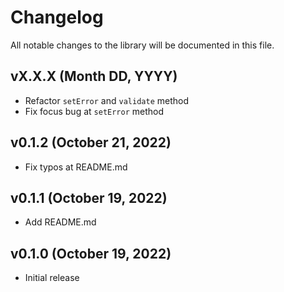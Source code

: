 # Changelog

All notable changes to the library will be documented in this file.

## vX.X.X (Month DD, YYYY)

- Refactor `setError` and `validate` method
- Fix focus bug at `setError` method

## v0.1.2 (October 21, 2022)

- Fix typos at README.md

## v0.1.1 (October 19, 2022)

- Add README.md

## v0.1.0 (October 19, 2022)

- Initial release
